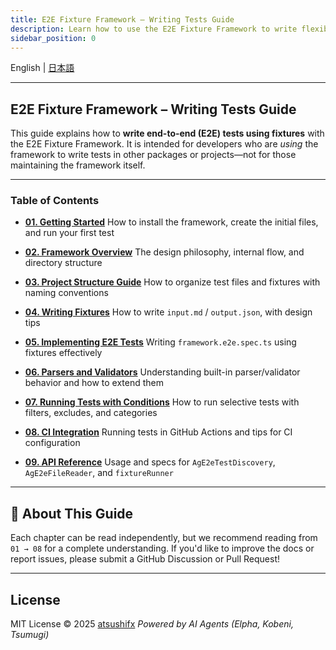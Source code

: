 ```yaml
---
title: E2E Fixture Framework – Writing Tests Guide
description: Learn how to use the E2E Fixture Framework to write flexible, fixture-based end-to-end tests.
sidebar_position: 0
---
```


English | [日本語](./README.ja.md)

---

## E2E Fixture Framework – Writing Tests Guide

<!-- textlint-disable ja-technical-writing/sentence-length --><!-- markdownlint-disable line-length -->

This guide explains how to **write end-to-end (E2E) tests using fixtures** with the E2E Fixture Framework.
It is intended for developers who are *using* the framework to write tests in other packages or projects—not for those maintaining the framework itself.

<!-- markdownlint-enable --><!-- textlint-enable -->

---

<!-- textlint-disable ja-technical-writing/sentence-length -->

### Table of Contents

- **[01. Getting Started](01-getting-started.ja.md)**
  How to install the framework, create the initial files, and run your first test

- **[02. Framework Overview](02-overview.ja.md)**
  The design philosophy, internal flow, and directory structure

- **[03. Project Structure Guide](03-project-structure.ja.md)**
  How to organize test files and fixtures with naming conventions

- **[04. Writing Fixtures](04-writing-fixtures.ja.md)**
  How to write `input.md` / `output.json`, with design tips

- **[05. Implementing E2E Tests](05-writing-e2e-tests.ja.md)**
  Writing `framework.e2e.spec.ts` using fixtures effectively

- **[06. Parsers and Validators](06-parsers-and-validators.ja.md)**
  Understanding built-in parser/validator behavior and how to extend them

- **[07. Running Tests with Conditions](07-run-tests-with-options.ja.md)**
  How to run selective tests with filters, excludes, and categories

- **[08. CI Integration](08-ci-integration.ja.md)**
  Running tests in GitHub Actions and tips for CI configuration

- **[09. API Reference](09-api-reference.ja.md)**
  Usage and specs for `AgE2eTestDiscovery`, `AgE2eFileReader`, and `fixtureRunner`

<!-- textlint-enable -->

---

## 🧭 About This Guide

<!-- textlint-disable ja-technical-writing/sentence-length,ja-technical-writing/no-exclamation-question-mark -->

Each chapter can be read independently, but we recommend reading from `01 → 08` for a complete understanding.
If you'd like to improve the docs or report issues, please submit a GitHub Discussion or Pull Request!

<!-- textlint-enable -->

---

## License

MIT License
© 2025 [atsushifx](https://github.com/atsushifx)
*Powered by AI Agents (Elpha, Kobeni, Tsumugi)*
